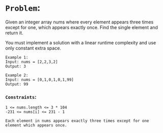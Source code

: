 # `Problem`:
Given an integer array nums where every element appears three times except for one, which appears exactly once. Find the single element and return it.

You must implement a solution with a linear runtime complexity and use only constant extra space.

```
Example 1:
Input: nums = [2,2,3,2]
Output: 3
```

```
Example 2:
Input: nums = [0,1,0,1,0,1,99]
Output: 99
```

### `Constraints`:
```
1 <= nums.length <= 3 * 104
-231 <= nums[i] <= 231 - 1

Each element in nums appears exactly three times except for one element which appears once.
```
